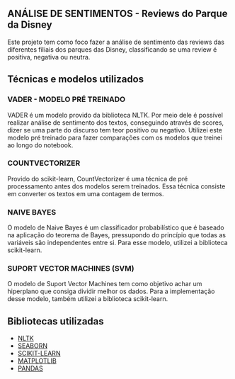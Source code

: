 ## ANÁLISE DE SENTIMENTOS - Reviews do Parque da Disney
Este projeto tem como foco fazer a análise de sentimento das reviews das diferentes filiais dos parques das Disney, classificando se uma review é positiva, negativa ou neutra.

## Técnicas e modelos utilizados
### VADER - MODELO PRÉ TREINADO
VADER é um modelo provido da biblioteca NLTK. Por meio dele é possível realizar análise de sentimento dos textos, conseguindo através de scores, dizer se uma parte do discurso tem teor positivo ou negativo. Utilizei este modelo pré treinado para fazer comparações com os modelos que treinei ao longo do notebook.

### COUNTVECTORIZER
Provido do scikit-learn, CountVectorizer é uma técnica de pré processamento antes dos modelos serem treinados. Essa técnica consiste em converter os textos em uma contagem de termos.

### NAIVE BAYES
O modelo de Naive Bayes é um classificador probabilístico que é baseado na aplicação do teorema de Bayes, pressupondo do princípio que todas as variáveis são independentes entre si. Para esse modelo, utilizei a biblioteca scikit-learn.
### SUPORT VECTOR MACHINES (SVM)
O modelo de Suport Vector Machines tem como objetivo achar um hiperplano que consiga dividir melhor os dados. Para a implementação desse modelo, também utilizei a biblioteca scikit-learn.

## Bibliotecas utilizadas
* [NLTK](https://www.nltk.org/)
* [SEABORN](https://seaborn.pydata.org/)
* [SCIKIT-LEARN](https://scikit-learn.org/stable/)
* [MATPLOTLIB](https://matplotlib.org/)
* [PANDAS](https://pandas.pydata.org/)


